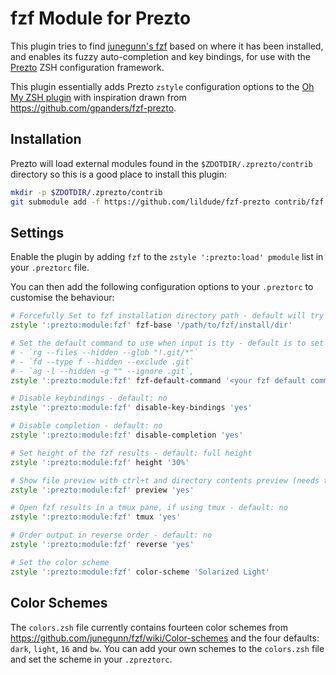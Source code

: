 # fzf Module for Prezto

This plugin tries to find [junegunn's fzf](https://github.com/junegunn/fzf) based on where it has been installed, and enables its fuzzy auto-completion and key bindings, for use with the [Prezto](https://github.com/sorin-ionescu/prezto) ZSH configuration framework.

This plugin essentially adds Prezto `zstyle` configuration options to the [Oh My ZSH plugin](https://github.com/ohmyzsh/ohmyzsh/blob/95a06f3927a286db257dc99791b02caba757fe33/plugins/fzf/fzf.plugin.zsh) with inspiration drawn from <https://github.com/gpanders/fzf-prezto>.

## Installation

Prezto will load external modules found in the `$ZDOTDIR/.zprezto/contrib` directory so this is a good place to install this plugin:

```zsh
mkdir -p $ZDOTDIR/.zprezto/contrib
git submodule add -f https://github.com/lildude/fzf-prezto contrib/fzf
```

## Settings

Enable the plugin by adding `fzf` to the `zstyle ':prezto:load' pmodule` list in your `.preztorc` file.

You can then add the following configuration options to your `.preztorc` to customise the behaviour:

```zsh
# Forcefully Set to fzf installation directory path - default will try to detect the correct location
zstyle ':prezto:module:fzf' fzf-base '/path/to/fzf/install/dir'

# Set the default command to use when input is tty - default is to set it to these in the order in which they're found:
# - `rg --files --hidden --glob "!.git/*"`
# - `fd --type f --hidden --exclude .git`
# - `ag -l --hidden -g "" --ignore .git`,
zstyle ':prezto:module:fzf' fzf-default-command '<your fzf default commmand>'

# Disable keybindings - default: no
zstyle ':prezto:module:fzf' disable-key-bindings 'yes'

# Disable completion - default: no
zstyle ':prezto:module:fzf' disable-completion 'yes'

# Set height of the fzf results - default: full height
zstyle ':prezto:module:fzf' height '30%'

# Show file preview with ctrl+t and directory contents preview (needs tree) with alt-c
zstyle ':prezto:module:fzf' preview 'yes'

# Open fzf results in a tmux pane, if using tmux - default: no
zstyle ':prezto:module:fzf' tmux 'yes'

# Order output in reverse order - default: no
zstyle ':prezto:module:fzf' reverse 'yes'

# Set the color scheme
zstyle ':prezto:module:fzf' color-scheme 'Solarized Light'
```

## Color Schemes

The `colors.zsh` file currently contains fourteen color schemes from <https://github.com/junegunn/fzf/wiki/Color-schemes> and the four defaults: `dark`, `light`, `16` and `bw`. You can add your own schemes to the `colors.zsh` file and set the scheme in your `.zpreztorc`.
